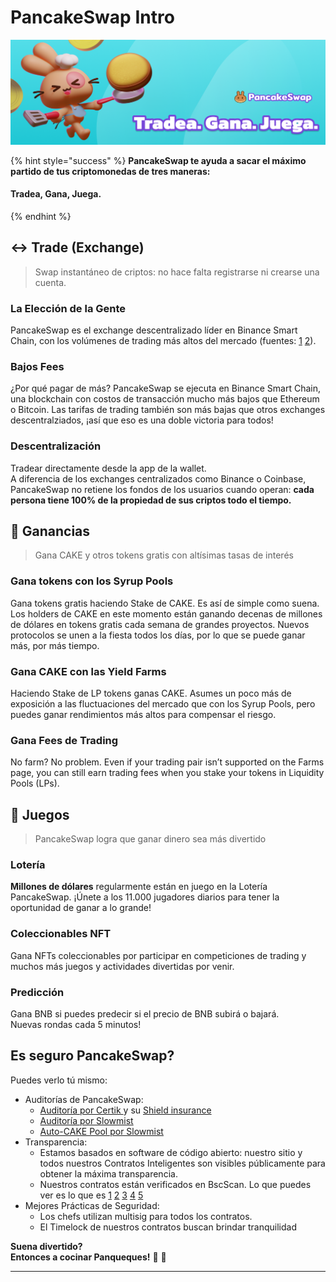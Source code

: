 # PancakeSwap Intro

![](.gitbook/assets/masthead-twitter%20%281%29.png)

{% hint style="success" %}
**PancakeSwap te ayuda a sacar el máximo partido de tus criptomonedas de tres maneras:**

#### Tradea, Gana, Juega.
{% endhint %}

## ↔️ Trade \(Exchange\)

> Swap instantáneo de criptos: no hace falta registrarse ni crearse una cuenta.

### La Elección de la Gente

PancakeSwap es el exchange descentralizado líder en Binance Smart Chain, con los volúmenes de trading más altos del mercado \(fuentes: [1](https://www.coingecko.com/en/exchanges/decentralized) [2](https://coinmarketcap.com/rankings/exchanges/dex/)\).

### Bajos Fees

¿Por qué pagar de más? PancakeSwap se ejecuta en Binance Smart Chain, una blockchain con costos de transacción mucho más bajos que Ethereum o Bitcoin. Las tarifas de trading también son más bajas que otros exchanges descentralziados, ¡así que eso es una doble victoria para todos!

### Descentralización

Tradear directamente desde la app de la wallet.  
A diferencia de los exchanges centralizados como Binance o Coinbase, PancakeSwap no retiene los fondos de los usuarios cuando operan: **cada persona tiene 100% de la propiedad de sus criptos todo el tiempo.**

## 💸 Ganancias

> Gana CAKE y otros tokens gratis con altísimas tasas de interés

### Gana tokens con los Syrup Pools

Gana tokens gratis haciendo Stake de CAKE. Es así de simple como suena.   
Los holders de CAKE en este momento están ganando decenas de millones de dólares en tokens gratis cada semana de grandes proyectos. Nuevos protocolos se unen a la fiesta todos los días, por lo que se puede ganar más, por más tiempo.



### Gana CAKE con las Yield Farms

Haciendo Stake  de LP tokens ganas CAKE.  Asumes un poco más de exposición a las fluctuaciones del mercado que con los Syrup Pools, pero puedes ganar rendimientos más altos para compensar el riesgo.

### Gana Fees de Trading

No farm? No problem. Even if your trading pair isn’t supported on the Farms page, you can still earn trading fees when you stake your tokens in Liquidity Pools \(LPs\).

## 🎲 Juegos

> PancakeSwap logra que ganar dinero sea más divertido

### Lotería

**Millones de dólares** regularmente están en juego en la Lotería PancakeSwap. ¡Únete a los 11.000 jugadores diarios para tener la oportunidad de ganar a lo grande!

### Coleccionables NFT 

Gana NFTs coleccionables por participar en competiciones de trading y muchos más juegos y actividades divertidas por venir.

### Predicción

Gana BNB si puedes predecir si el precio de BNB subirá o bajará.  
Nuevas rondas cada 5 minutos!  


## Es seguro PancakeSwap?

Puedes verlo tú mismo:

* Auditorías de PancakeSwap: 
  * [Auditoría por Certik ](https://github.com/slowmist/Knowledge-Base/blob/master/open-report/Smart%20Contract%20Security%20Audit%20Report%20%20-%20PancakeSwap.pdf)y su [Shield insurance](https://shield.certik.foundation/)
  * [Auditoría por Slowmist ](https://github.com/slowmist/Knowledge-Base/blob/master/open-report/Smart%20Contract%20Security%20Audit%20Report%20%20-%20PancakeSwap.pdf)
  * [Auto-CAKE Pool por Slowmist](https://github.com/slowmist/Knowledge-Base/blob/master/open-report/Smart%20Contract%20Security%20Audit%20Report%20-%20CakeVault.pdf)
* Transparencia:
  * Estamos basados en software de código abierto: nuestro sitio y todos nuestros Contratos Inteligentes son visibles públicamente para obtener la máxima transparencia.
  * Nuestros contratos están verificados en BscScan. Lo que puedes ver es lo que es [1](https://bscscan.com/address/0x10ED43C718714eb63d5aA57B78B54704E256024E) [2](https://bscscan.com/address/0x73feaa1ee314f8c655e354234017be2193c9e24e#code) [3](https://bscscan.com/address/0xbcfccbde45ce874adcb698cc183debcf17952812) [4](https://bscscan.com/address/0x1b96b92314c44b159149f7e0303511fb2fc4774f#code) [5](https://bscscan.com/address/0x92E8CeB7eAeD69fB6E4d9dA43F605D2610214E68) 
* Mejores Prácticas de Seguridad:
  * Los chefs utilizan multisig para todos los contratos.
  * El Timelock de nuestros contratos buscan brindar tranquilidad



**Suena divertido?  
Entonces a cocinar Panqueques!** 🐰 🥞  
****

